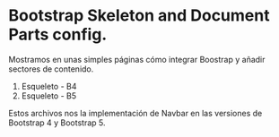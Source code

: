 # Bootstrap Skeleton and Document Parts config.

Mostramos en unas simples páginas cómo integrar Boostrap y añadir sectores de contenido.

1. Esqueleto - B4
2. Esqueleto - B5

Estos archivos nos la implementación de Navbar en las versiones de Bootstrap 4 y Bootstrap 5.